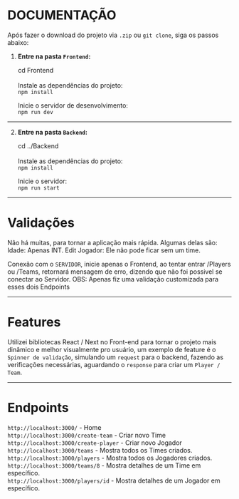 # DOCUMENTAÇÃO
Após fazer o download do projeto via `.zip` ou `git clone`, siga os passos abaixo:

1. **Entre na pasta `Frontend`:**

   cd Frontend<br><br>
   Instale as dependências do projeto:<br>
   `npm install`
   
   Inicie o servidor de desenvolvimento:<br>
   `npm run dev`
   
____________________________________________________________________________________

2. **Entre na pasta `Backend`:**
   
   cd ../Backend<br><br>
   Instale as dependências do projeto:<br>
   `npm install`
   
   Inicie o servidor:<br>
   `npm run start`
   
____________________________________________________________________________________

# Validações
Não há muitas, para tornar a aplicação mais rápida. Algumas delas são:
Idade: Apenas INT.
Edit Jogador: Ele não pode ficar sem um time.<br>

Conexão com o `SERVIDOR`, inicie apenas o Frontend, ao tentar entrar /Players ou /Teams, retornará mensagem de erro, dizendo que não foi possivel se conectar ao Servidor.
OBS: Apenas fiz uma validação customizada para esses dois Endpoints


____________________________________________________________________________________

# Features
Utilizei bibliotecas React / Next no Front-end para tornar o projeto mais dinâmico e melhor visualmente pro usuário,
um exemplo de feature é o `Spinner de validação`, simulando um `request` para o backend,
fazendo as verificações necessárias, aguardando o `response` para criar um `Player / Team`.

____________________________________________________________________________________

# Endpoints

`http://localhost:3000/` - Home<br>
`http://localhost:3000/create-team` - Criar novo Time<br>
`http://localhost:3000/create-player` - Criar novo Jogador<br>
`http://localhost:3000/teams` - Mostra todos os Times criados.<br>
`http://localhost:3000/players` - Mostra todos os Jogadores criados.<br>
`http://localhost:3000/teams/8` - Mostra detalhes de um Time em específico.<br>
`http://localhost:3000/players/id` - Mostra detalhes de um Jogador em específico.

